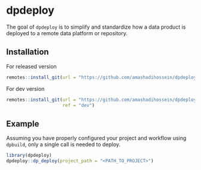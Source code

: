 
<!-- README.md is generated from README.Rmd. Please edit that file -->

# dpdeploy

<!-- badges: start -->
<!-- badges: end -->

The goal of `dpdeploy` is to simplify and standardize how a data product
is deployed to a remote data platform or repository.

## Installation

For released version

``` r
remotes::install_git(url = "https://github.com/amashadihossein/dpdeploy.git")
```

For dev version

``` r
remotes::install_git(url = "https://github.com/amashadihossein/dpdeploy.git",
                     ref = "dev")
```

## Example

Assuming you have properly configured your project and workflow using
`dpbuild`, only a single call is needed to deploy.

``` r
library(dpdeploy)
dpdeploy::dp_deploy(project_path = "<PATH_TO_PROJECT>")
```

